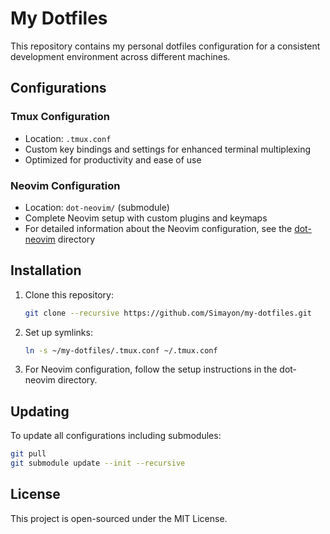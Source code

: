 # My Dotfiles

This repository contains my personal dotfiles configuration for a consistent development environment across different machines.

## Configurations

### Tmux Configuration
- Location: `.tmux.conf`
- Custom key bindings and settings for enhanced terminal multiplexing
- Optimized for productivity and ease of use

### Neovim Configuration
- Location: `dot-neovim/` (submodule)
- Complete Neovim setup with custom plugins and keymaps
- For detailed information about the Neovim configuration, see the [dot-neovim](./dot-neovim) directory

## Installation

1. Clone this repository:
   ```bash
   git clone --recursive https://github.com/Simayon/my-dotfiles.git
   ```

2. Set up symlinks:
   ```bash
   ln -s ~/my-dotfiles/.tmux.conf ~/.tmux.conf
   ```

3. For Neovim configuration, follow the setup instructions in the dot-neovim directory.

## Updating

To update all configurations including submodules:
```bash
git pull
git submodule update --init --recursive
```

## License

This project is open-sourced under the MIT License.
